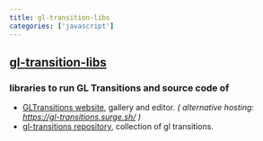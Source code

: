 ```yaml
---
title: gl-transition-libs
categories: ['javascript']
---
```

## [gl-transition-libs](https://github.com/gre/gl-transition-libs)

### libraries to run GL Transitions and source code of


- [GLTransitions website](https://gl-transitions.com), gallery and editor. *( alternative hosting: https://gl-transitions.surge.sh/ )*
- [gl-transitions repository](https://github.com/gl-transitions/gl-transitions), collection of gl transitions.
